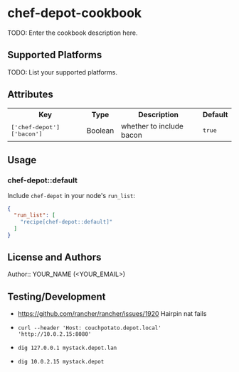 # chef-depot-cookbook

TODO: Enter the cookbook description here.

## Supported Platforms

TODO: List your supported platforms.

## Attributes

<table>
  <tr>
    <th>Key</th>
    <th>Type</th>
    <th>Description</th>
    <th>Default</th>
  </tr>
  <tr>
    <td><tt>['chef-depot']['bacon']</tt></td>
    <td>Boolean</td>
    <td>whether to include bacon</td>
    <td><tt>true</tt></td>
  </tr>
</table>

## Usage

### chef-depot::default

Include `chef-depot` in your node's `run_list`:

```json
{
  "run_list": [
    "recipe[chef-depot::default]"
  ]
}
```

## License and Authors

Author:: YOUR_NAME (<YOUR_EMAIL>)




## Testing/Development
  - https://github.com/rancher/rancher/issues/1920 Hairpin nat fails 
  
  - `curl --header 'Host: couchpotato.depot.local' 'http://10.0.2.15:8080'`
  
  - `dig 127.0.0.1 mystack.depot.lan` 
  - `dig 10.0.2.15 mystack.depot` 